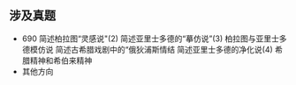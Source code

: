 ## 涉及真题
- 690
简述柏拉图“灵感说"(2)
简述亚里士多德的“摹仿说”(3)
柏拉图与亚里士多德模仿说
简述古希腊戏剧中的“俄狄浦斯情结
简述亚里士多德的净化说(4)
希腊精神和希伯来精神
- 其他方向 
